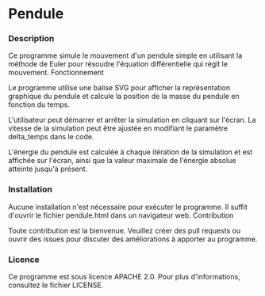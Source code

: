 # Pendule

### Description

Ce programme simule le mouvement d'un pendule simple en utilisant la méthode de Euler pour résoudre l'équation différentielle qui régit le mouvement.
Fonctionnement

Le programme utilise une balise SVG pour afficher la représentation graphique du pendule et calcule la position de la masse du pendule en fonction du temps.

L'utilisateur peut démarrer et arrêter la simulation en cliquant sur l'écran. La vitesse de la simulation peut être ajustée en modifiant le paramètre delta_temps dans le code.

L'énergie du pendule est calculée à chaque itération de la simulation et est affichée sur l'écran, ainsi que la valeur maximale de l'énergie absolue atteinte jusqu'à présent.

### Installation

Aucune installation n'est nécessaire pour exécuter le programme. Il suffit d'ouvrir le fichier pendule.html dans un navigateur web.
Contribution

Toute contribution est la bienvenue. Veuillez créer des pull requests ou ouvrir des issues pour discuter des améliorations à apporter au programme.

### Licence

Ce programme est sous licence APACHE 2.0. Pour plus d'informations, consultez le fichier LICENSE.
